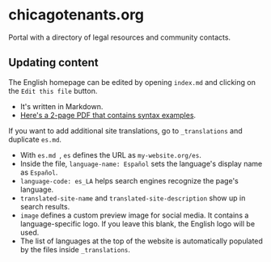 # chicagotenants.org

Portal with a directory of legal resources and community contacts.

## Updating content

The English homepage can be edited by opening `index.md` and clicking on the `Edit this file` button.
- It's written in Markdown.
- [Here's a 2-page PDF that contains syntax examples](https://guides.github.com/pdfs/markdown-cheatsheet-online.pdf). 

If you want to add additional site translations, go to `_translations` and duplicate `es.md`.
- With `es.md `, `es` defines the URL as `my-website.org/es`.
- Inside the file, `language-name: Español` sets the language's display name as `Español`.
- `language-code: es_LA` helps search engines recognize the page's language.
- `translated-site-name` and `translated-site-description` show up in search results.
- `image` defines a custom preview image for social media. It contains a language-specific logo. If you leave this blank, the English logo will be used.
- The list of languages at the top of the website is automatically populated by the files inside  `_translations`.
